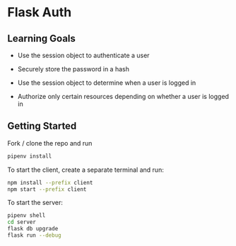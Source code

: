 # Flask Auth

## Learning Goals

- Use the session object to authenticate a user

- Securely store the password in a hash

- Use the session object to determine when a user is logged in

- Authorize only certain resources depending on whether a user is logged in

## Getting Started

Fork / clone the repo and run
```bash
pipenv install
```

To start the client, create a separate terminal and run:
```bash
npm install --prefix client
npm start --prefix client
```

To start the server:
```bash
pipenv shell
cd server
flask db upgrade
flask run --debug
```
